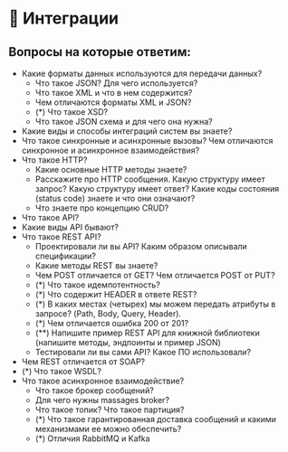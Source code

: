# 📍 Интеграции

## Вопросы на которые ответим:

* Какие форматы данных используются для передачи данных?
  * Что такое JSON? Для чего используется?
  * Что такое XML и что в нем содержится?
  * Чем отличаются форматы XML и JSON?
  * (\*) Что такое XSD?
  * Что такое JSON схема и для чего она нужна?
* Какие виды и способы интеграций систем вы знаете?
* Что такое синхронные и асинхронные вызовы? Чем отличаются синхронное и асинхронное взаимодействия?
* Что такое HTTP?
  * Какие основные HTTP методы знаете?
  * Расскажите про HTTP сообщения. Какую структуру имеет запрос? Какую структуру имеет ответ? Какие коды состояния (status code) знаете и что они означают?
  * Что знаете про концепцию CRUD?
* Что такое API?
* Какие виды API бывают?
* Что такое REST API?
  * Проектировали ли вы API? Каким образом описывали спецификации?
  * Какие методы REST вы знаете?
  * Чем POST отличается от GET? Чем отличается POST от PUT?
  * (\*) Что такое идемпотентность?
  * (\*) Что содержит HEADER в ответе REST?
  * (\*) В каких местах (четырех) мы можем передать атрибуты в запросе? (Path, Body, Query, Header).
  * (\*) Чем отличается ошибка 200 от 201?
  * (\*\*) Напишите пример REST API для книжной библиотеки (напишите методы, эндпоинты и пример JSON)
  * Тестировали ли вы сами API? Какое ПО использовали?
* Чем REST отличается от SOAP?
* (\*) Что такое WSDL?
* Что такое асинхронное взаимодействие?
  * Что такое брокер сообщений?
  * Для чего нужны massages broker?
  * Что такое топик? Что такое партиция?
  * (\*) Что такое гарантированная доставка сообщений и какими механизмами ее можно обеспечить?
  * (\*) Отличия RabbitMQ и Kafka
